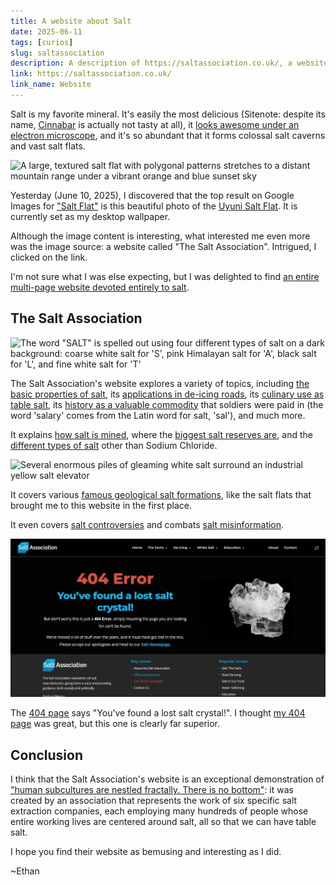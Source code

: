 ```yaml
---
title: A website about Salt
date: 2025-06-11
tags: [curios]
slug: saltassociation
description: A description of https://saltassociation.co.uk/, a website devoted entirely to salt
link: https://saltassociation.co.uk/
link_name: Website
---
```


Salt is my favorite mineral. It's easily the most delicious (Sitenote: despite its name, [Cinnabar](https://en.wikipedia.org/wiki/Cinnabar) is actually not tasty at all), it [looks awesome under an electron microscope](https://salinity.oceansciences.org/images/ed_image_81_salt_crystal.jpg), and it's so abundant that it forms colossal salt caverns and vast salt flats.

![A large, textured salt flat with polygonal patterns stretches to a distant mountain range under a vibrant orange and blue sunset sky](https://149576366.v2.pressablecdn.com/wp-content/uploads/Salar_de_Uyuni_in_Bolivia.jpg)

Yesterday (June 10, 2025), I discovered that the top result on Google Images for ["Salt Flat"](https://www.google.com/search?q=salt+flat&udm=2) is this beautiful photo of the [Uyuni Salt Flat](https://en.wikipedia.org/wiki/Salar_de_Uyuni). It is currently set as my desktop wallpaper.

Although the image content is interesting, what interested me even more was the image source: a website called "The Salt Association". Intrigued, I clicked on the link.

I'm not sure what I was else expecting, but I was delighted to find [an entire multi-page website devoted entirely to salt](https://saltassociation.co.uk/). 

## The Salt Association

![The word "SALT" is spelled out using four different types of salt on a dark background: coarse white salt for 'S', pink Himalayan salt for 'A', black salt for 'L', and fine white salt for 'T'](https://149576366.v2.pressablecdn.com/wp-content/uploads/salt-text-in-salt.jpg)

The Salt Association's website explores a variety of topics, including [the basic properties of salt](https://saltassociation.co.uk/education/what-is-salt-and-its-properties/), its [applications in de-icing roads](https://saltassociation.co.uk/de-icing/), its [culinary use as table salt](https://saltassociation.co.uk/white-salt/), its [history as a valuable commodity](https://saltassociation.co.uk/education/salt-history/early-history/) that soldiers were paid in (the word 'salary' comes from the Latin word for salt, 'sal'), and much more.

It explains [how salt is mined](https://saltassociation.co.uk/education/make-salt/), where the [biggest salt reserves are](https://saltassociation.co.uk/education/physical-geography/), and the [different types of salt](https://saltassociation.co.uk/education/chemistry-salt/) other than Sodium Chloride.

![Several enormous piles of gleaming white salt surround an industrial yellow salt elevator](https://149576366.v2.pressablecdn.com/wp-content/uploads/salt-production.jpg)

It covers various [famous geological salt formations](https://saltassociation.co.uk/education/physical-geography/), like the salt flats that brought me to this website in the first place.

It even covers [salt controversies](https://saltassociation.co.uk/position-statement-government-salt-reduction-strategy/) and combats [salt misinformation](https://saltassociation.co.uk/salt-the-facts/).

![A 404 page with the header "404 Error" in large red text, and below it the subheader "You’ve found a lost salt crystal!" in smaller blue text. To the right is a photo of a salt crystal.](/images/salt_404.webp)

The [404 page](https://saltassociation.co.uk/404) says "You’ve found a lost salt crystal!". I thought [my 404 page](/404) was great, but this one is clearly far superior.

## Conclusion

I think that the Salt Association's website is an exceptional demonstration of ["human subcultures are nestled fractally. There is no bottom"](https://xkcd.com/1095/): it was created by an association that represents the work of six specific salt extraction companies, each employing many hundreds of people whose entire working lives are centered around salt, all so that we can have table salt.

I hope you find their website as bemusing and interesting as I did.

~Ethan